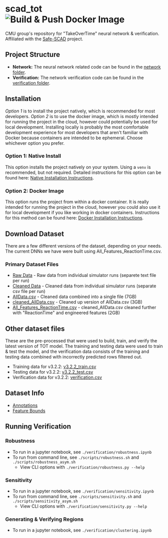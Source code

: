 # scad_tot ![Build & Push Docker Image](https://github.com/SharedControlAutonomousDriving/scad_tot/workflows/Build%20&%20Push%20Docker%20Image/badge.svg)

CMU group's repository for "TakeOverTime" neural network &amp; verification. Affiliated with the [Safe-SCAD](https://www.york.ac.uk/assuring-autonomy/projects/safe-scad/) project.

## Project Structure

* **Network:** The neural network related code can be found in the [network folder](./network).
* **Verification:** The network verification code can be found in the [verification folder](./verification).

## Installation

*Option 1* is to install the project natively, which is recommended for most developers. *Option 2* is to use the docker image, which is mostly intended for running the project in the cloud, however could potentially be used for local development. Installing locally is probably the most comfortable development experience for most developers that aren't familiar with Docker because containers are intended to be ephemeral. Choose whichever option you prefer.

### Option 1: Native Install

This option installs the project natively on your system. Using a `venv` is recommended, but not required. Detailed instructions for this option can be found here: [Native Installation Instructions](./docs/NATIVE_INSTALL.md).

### Option 2: Docker Image

This option runs the project from within a docker container. It is really intended for running the project in the cloud, however you could also use it for local development if you like working in docker containers. Instructions for this method can be found here: [Docker Installation Instructions](./docs/DOCKER_INSTALL.md).

## Download Dataset

There are a few different versions of the dataset, depending on your needs. The current DNNs we have were built using All_Features_ReactionTime.csv.

### Primary Dataset Files

* [Raw Data](https://drive.google.com/drive/folders/1TLz-cKsXMNdIr8A6Aix16QjpRZP_S0BM?usp=sharing) - Raw data from individual simulator runs (separete text file per run)
* [Cleaned Data](https://drive.google.com/drive/folders/1MsyvGP6BblBIB-88ajTFldBWlUFid8RF?usp=sharing) - Cleaned data from individual simulator runs (separate csv file per run)
* [AllData.csv](https://drive.google.com/file/d/1k7fG80Hsb2ZjkbZl_Kx47rE0LiSmaMPG/view?usp=sharing) - Cleaned data combined into a single file (7GB)
* [cleaned_AllData.csv](https://drive.google.com/file/d/1QuZlTzdaqi5BmtiC4wQZTb_6mFv296Lb/view?usp=sharing) - Cleaned up version of AllData.csv (3GB)
* [All_Features_ReactionTime.csv](https://drive.google.com/file/d/1vNT9PopDTy7nUsedAHdg1-VFAKrk6PIO/view?usp=sharing) - cleaned_AllData.csv cleaned further with "ReactionTime" and engineered features (2GB)

## Other dataset files

These are the pre-processed that were used to build, train, and verify the latest version of TOT model. The training and testing data were used to train & test the model, and the verification data consists of the training and testing data combined with incorrectly predicted rows filtered out.

* Training data for v3.2.2: [v3.2.2_train.csv](https://drive.google.com/file/d/1tDqUhCdjHGVmrWHqoKeWLXVG9HhCwUsf/view?usp=sharing)
* Testing data for v3.2.2: [v3.2.2_test.csv](https://drive.google.com/file/d/15jWpFcIh7_KZSNEfqWg5Zv9NW3zqKVbC/view?usp=sharing)
* Verification data for v3.2.2: [verification.csv](https://drive.google.com/file/d/1c8hkHajx-ESUFcS35akhsQ3hMpM_uI22/view?usp=sharing)

## Dataset Info

* [Annotations](https://drive.google.com/file/d/1lyDca6TWOFq1vRsExUxOpx6Y5g1Z7Cpo/view?usp=sharing)
* [Feature Bounds](https://docs.google.com/spreadsheets/d/11i0xvm1eQQ8L82C4-_DEJRmOSk7K-5stjU42DuxRiiY/edit?usp=sharing)

## Running Verification

### Robustness

* To run in a jupyter notebook, see `./verification/robustness.ipynb`
* To run from command line, see `./scripts/robustness.sh` and `./scripts/robustness_asym.sh`
  * View CLI options with `./verification/robustness.py --help`

### Sensitivity

* To run in a jupyter notebook, see `./verification/sensitivity.ipynb`
* To run from command line, see `./scripts/sensitivity.sh` and `./scripts/sensitivity_asym.sh`
  * View CLI options with `./verification/sensitivity.py --help`

### Generating & Verifying Regions

* To run in a jupyter notebook, see `./verification/clustering.ipynb`
